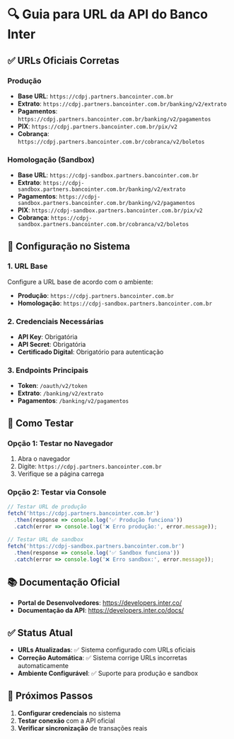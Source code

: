 # 🔍 Guia para URL da API do Banco Inter

## ✅ URLs Oficiais Corretas

### **Produção**
- **Base URL**: `https://cdpj.partners.bancointer.com.br`
- **Extrato**: `https://cdpj.partners.bancointer.com.br/banking/v2/extrato`
- **Pagamentos**: `https://cdpj.partners.bancointer.com.br/banking/v2/pagamentos`
- **PIX**: `https://cdpj.partners.bancointer.com.br/pix/v2`
- **Cobrança**: `https://cdpj.partners.bancointer.com.br/cobranca/v2/boletos`

### **Homologação (Sandbox)**
- **Base URL**: `https://cdpj-sandbox.partners.bancointer.com.br`
- **Extrato**: `https://cdpj-sandbox.partners.bancointer.com.br/banking/v2/extrato`
- **Pagamentos**: `https://cdpj-sandbox.partners.bancointer.com.br/banking/v2/pagamentos`
- **PIX**: `https://cdpj-sandbox.partners.bancointer.com.br/pix/v2`
- **Cobrança**: `https://cdpj-sandbox.partners.bancointer.com.br/cobranca/v2/boletos`

## 🔧 Configuração no Sistema

### 1. **URL Base**
Configure a URL base de acordo com o ambiente:
- **Produção**: `https://cdpj.partners.bancointer.com.br`
- **Homologação**: `https://cdpj-sandbox.partners.bancointer.com.br`

### 2. **Credenciais Necessárias**
- **API Key**: Obrigatória
- **API Secret**: Obrigatória
- **Certificado Digital**: Obrigatório para autenticação

### 3. **Endpoints Principais**
- **Token**: `/oauth/v2/token`
- **Extrato**: `/banking/v2/extrato`
- **Pagamentos**: `/banking/v2/pagamentos`

## 🚀 Como Testar

### Opção 1: Testar no Navegador
1. Abra o navegador
2. Digite: `https://cdpj.partners.bancointer.com.br`
3. Verifique se a página carrega

### Opção 2: Testar via Console
```javascript
// Testar URL de produção
fetch('https://cdpj.partners.bancointer.com.br')
  .then(response => console.log('✅ Produção funciona'))
  .catch(error => console.log('❌ Erro produção:', error.message));

// Testar URL de sandbox
fetch('https://cdpj-sandbox.partners.bancointer.com.br')
  .then(response => console.log('✅ Sandbox funciona'))
  .catch(error => console.log('❌ Erro sandbox:', error.message));
```

## 📚 Documentação Oficial
- **Portal de Desenvolvedores**: https://developers.inter.co/
- **Documentação da API**: https://developers.inter.co/docs/

## ✅ Status Atual
- **URLs Atualizadas**: ✅ Sistema configurado com URLs oficiais
- **Correção Automática**: ✅ Sistema corrige URLs incorretas automaticamente
- **Ambiente Configurável**: ✅ Suporte para produção e sandbox

## 🔄 Próximos Passos
1. **Configurar credenciais** no sistema
2. **Testar conexão** com a API oficial
3. **Verificar sincronização** de transações reais
